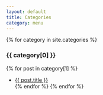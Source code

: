 ```yaml
---
layout: default
title: Categories
category: menu
---
```


{% for category in site.categories %}
### {{ category[0] }}

{% for post in category[1] %}
  * <a href="{{ post.url }}">{{ post.title }}</a></li>
{% endfor %}
{% endfor %}
